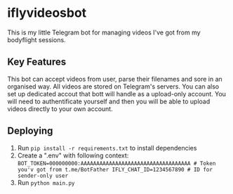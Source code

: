 # iflyvideosbot
This is my little Telegram bot for managing videos I've got from my bodyflight sessions.

## Key Features
This bot can accept videos from user, parse their filenames and sore in an organised way. All videos are stored on Telegram's servers.
You can also set up dedicated accout that bott will handle as a upload-only account. You will need to authentificate yourself and then you will be able to upload videos directly to your own account.

## Deploying
1. Run `pip install -r requirements.txt` to install dependencies
2. Create a ".env" with following context:
`BOT_TOKEN=000000000:AAAAAAAAAAAAAAAAAAAAAAAAAAAAAAAAAAA # Token you'v got from t.me/BotFather
IFLY_CHAT_ID=1234567890 # ID for sender-only user`
4. Run `python main.py`
